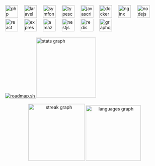 <div>
  <img src="https://skillicons.dev/icons?i=php" height="40" alt="php logo"  />
  <img width="12" />
  <img src="https://skillicons.dev/icons?i=laravel" height="40" alt="laravel logo"  />
  <img width="12" />
  <img src="https://skillicons.dev/icons?i=symfony" height="40" alt="symfony logo"  />
  <img width="12" />
  <img src="https://skillicons.dev/icons?i=ts" height="40" alt="typescript logo"  />
  <img width="12" />
  <img src="https://skillicons.dev/icons?i=js" height="40" alt="javascript logo"  />
  <img width="12" />
  <img src="https://skillicons.dev/icons?i=docker" height="40" alt="docker logo"  />
  <img width="12" />
  <img src="https://skillicons.dev/icons?i=nginx" height="40" alt="nginx logo"  />
  <img width="12" />
  <img src="https://skillicons.dev/icons?i=nodejs" height="40" alt="nodejs logo"  />
  <img width="12" />
  <img src="https://skillicons.dev/icons?i=react" height="40" alt="react logo"  />
  <img width="12" />
  <img src="https://skillicons.dev/icons?i=express" height="40" alt="express logo"  />
  <img width="12" />
  <img src="https://skillicons.dev/icons?i=aws" height="40" alt="amazonwebservices logo"  />
  <img width="12" />
  <img src="https://skillicons.dev/icons?i=nestjs" height="40" alt="nestjs logo"  />
  <img width="12" />
  <img src="https://skillicons.dev/icons?i=redis" height="40" alt="redis logo"  />
  <img width="12" />
  <img src="https://skillicons.dev/icons?i=graphql" height="40" alt="graphql logo"  />
</div>
<br clear="both">
<div>
  <a href="https://roadmap.sh">
    <img src="https://roadmap.sh/card/wide/674354f65434bf319aa6da84?variant=dark&roadmaps=php%2Cnodejs%2Cbackend%2Cdevops" alt="roadmap.sh"/>
  </a>
  <img src="https://github-readme-stats.vercel.app/api?username=nonamich&hide_title=false&hide_rank=true&show_icons=true&include_all_commits=true&count_private=true&disable_animations=false&theme=github_dark&locale=en&hide_border=true" height="190" alt="stats graph"  />
</div>
<br clear="both">
<div align="center">
  <img height="180" src="https://streak-stats.demolab.com?user=nonamich&locale=en&mode=weekly&theme=github_dark&hide_border=true&border_radius=5&order=3" alt="streak graph">
  <img src="https://github-readme-stats.vercel.app/api/top-langs?username=nonamich&locale=en&hide_title=true&layout=compact&card_width=290&langs_count=6&theme=github_dark&hide_border=true" height="175" alt="languages graph"  />
</div>

